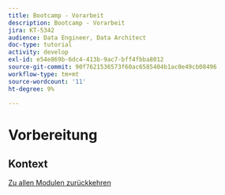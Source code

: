 ```yaml
---
title: Bootcamp - Vorarbeit
description: Bootcamp - Vorarbeit
jira: KT-5342
audience: Data Engineer, Data Architect
doc-type: tutorial
activity: develop
exl-id: e54e869b-6dc4-413b-9ac7-bff4fbba8012
source-git-commit: 90f7621536573f60ac6585404b1ac0e49cb08496
workflow-type: tm+mt
source-wordcount: '11'
ht-degree: 9%

---
```


# Vorbereitung

## Kontext


[Zu allen Modulen zurückkehren](./overview.md)
